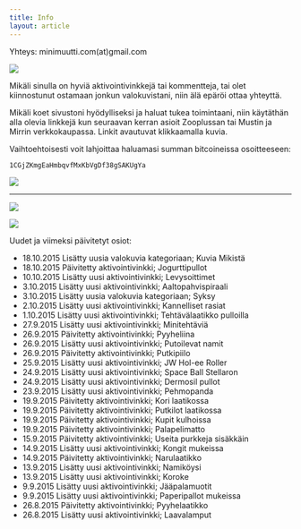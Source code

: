 ```yaml
---
title: Info
layout: article
---
```


Yhteys: minimuutti.com(at)gmail.com

![](https://lh3.googleusercontent.com/rUi_U-5Iu5bgA0h60ykYVrw8kV3k10DMccmLkt_t2Vs=w245)

Mikäli sinulla on hyviä aktivointivinkkejä tai kommentteja, tai olet kiinnostunut ostamaan jonkun valokuvistani, niin älä epäröi ottaa yhteyttä.

Mikäli koet sivustoni hyödylliseksi ja haluat tukea toimintaani, niin käytäthän alla olevia linkkejä kun seuraavan kerran asioit Zooplussan tai Mustin ja Mirrin verkkokaupassa. Linkit avautuvat klikkaamalla kuvia.

Vaihtoehtoisesti voit lahjoittaa haluamasi summan bitcoineissa osoitteeseen:

	1CGjZKmgEaHmbqvfMxKbVgDf38gSAKUgYa

![](https://lh3.googleusercontent.com/T2AKpsd5XDhDlOFkaBTinOCVl7cRpR2_ld_sXtL7TuA=w447)

---

[![](https://lh3.googleusercontent.com/MKwfsbFq7uu2wQQcpBMKzbeTWG_X6GHIw91FFzQ2LGw=w447)](http://clk.tradedoubler.com/click?p(210840)a(2526211)g(19927404)url(http://www.zooplus.fi/))

[![](https://lh3.googleusercontent.com/UZD-YzdoKAGryUkQuoqAk57k_KeHYAZov20i14umJcM=w447)](http://clk.tradedoubler.com/click?p(240480)a(2526211)g(21401374)url(https://www.mustijamirri.fi/))

Uudet ja viimeksi päivitetyt osiot:

* 18.10.2015 Lisätty uusia valokuvia kategoriaan; Kuvia Mikistä
* 18.10.2015 Päivitetty aktivointivinkki; Jogurttipullot
* 10.10.2015 Lisätty uusi aktivointivinkki; Levysoittimet
* 3.10.2015 Lisätty uusi aktivointivinkki; Aaltopahvispiraali
* 3.10.2015 Lisätty uusia valokuvia kategoriaan; Syksy
* 2.10.2015 Lisätty uusi aktivointivinkki; Kannelliset rasiat
* 1.10.2015 Lisätty uusi aktivointivinkki; Tehtävälaatikko pulloilla
* 27.9.2015 Lisätty uusi aktivointivinkki; Minitehtäviä
* 26.9.2015 Päivitetty aktivointivinkki; Pyyheliina
* 26.9.2015 Lisätty uusi aktivointivinkki; Putoilevat namit
* 26.9.2015 Päivitetty aktivointivinkki; Putkipiilo
* 25.9.2015 Lisätty uusi aktivointivinkki; JW Hol-ee Roller 
* 24.9.2015 Lisätty uusi aktivointivinkki; Space Ball Stellaron
* 24.9.2015 Lisätty uusi aktivointivinkki; Dermosil pullot
* 23.9.2015 Lisätty uusi aktivointivinkki; Pehmopanda
* 19.9.2015 Päivitetty aktivointivinkki; Kori laatikossa
* 19.9.2015 Päivitetty aktivointivinkki; Putkilot laatikossa
* 19.9.2015 Päivitetty aktivointivinkki; Kupit kulhoissa
* 19.9.2015 Päivitetty aktivointivinkki; Palapelimatto
* 15.9.2015 Päivitetty aktivointivinkki; Useita purkkeja sisäkkäin
* 14.9.2015 Lisätty uusi aktivointivinkki; Kongit mukeissa
* 14.9.2015 Päivitetty aktivointivinkki; Narulaatikko
* 13.9.2015 Lisätty uusi aktivointivinkki; Namiköysi
* 13.9.2015 Lisätty uusi aktivointivinkki; Koroke
* 9.9.2015 Lisätty uusi aktivointivinkki; Jääpalamuotit
* 9.9.2015 Lisätty uusi aktivointivinkki; Paperipallot mukeissa
* 26.8.2015 Päivitetty aktivointivinkki; Pyyhelaatikko
* 26.8.2015 Lisätty uusi aktivointivinkki; Laavalamput
